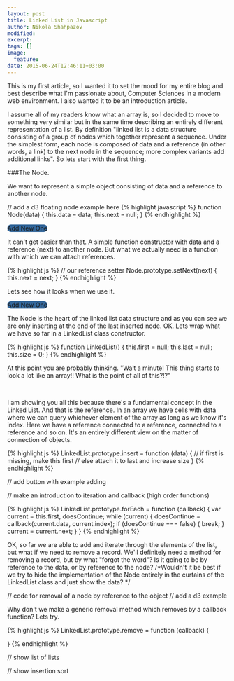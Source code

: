 ```yaml
---
layout: post
title: Linked List in Javascript
author: Nikola Shahpazov
modified:
excerpt:
tags: []
image:
  feature:
date: 2015-06-24T12:46:11+03:00
---
```

<style>

.btn {
  border-radius: 12px;
  background-color: #336699;
  cursor: pointer;
}

.node {
  stroke: #fff;
  stroke-width: 1.5px;
}

.link {
  stroke: #999;
  stroke-opacity: .6;
}

</style>
<script src="https://cdnjs.cloudflare.com/ajax/libs/d3/3.5.5/d3.min.js" charset="utf-8"></script>
<script>
  var graph = {
  "nodes":[
    {"name": "1", "group": 1}
  ],
  "links":[
    // {"source":1,"target":0,"value": 100},
    ]
  }

  function Canvas(id, width, height) {
    this.data = {
      nodes: [],
      links: []
    };
    this.size = 0;

    this.force = d3.layout.force()
      .charge(-200)
      .linkDistance(40)
      .size([width, height]);

    this.svg = d3.select(id).append("svg")
        .attr("width", width)
        .attr("height", height);
  }

  // static color for all
  Canvas.color = d3.scale.category20();

  Canvas.prototype.redraw = function () {

    this.node = this.node.data(this.data.nodes);
    this.node.enter().insert("circle")
      .attr("class", "node")
      .attr("r", 15)
      .style("fill", function (d) {
        return Canvas.color(d.group);
      })
      .call(this.force.drag);

    this.link = this.link.data(this.data.links);
    this.link.enter().insert("line", ".node")
      .attr("class", "link");

    this.force.start();
  }

  Canvas.prototype.addNode = function (node) {
    this.data.nodes.push(node);
    // this.redraw();
    // this.start();
    this.size++;
  };

  Canvas.prototype.addEdge = function (edge) {
    this.data.links.push(edge);
    // return this.redraw();
    // this.start();
  };

  Canvas.prototype.start = function () {
    var self = this;
    this.force.nodes(this.data.nodes)
      .links(this.data.links)
      .start();

    this.link = this.svg.selectAll(".link")
    .data(this.data.links)
    .enter().append("line")
      .attr("class", "link")
      .style("stroke-width", function (d) {
        return Math.sqrt(d.value);
      });

      this.node = this.svg.selectAll(".node")
        .data(this.data.nodes)
        .enter().append("circle")
          .attr("class", "node")
          .attr("r", 15)
          .style("fill", function (d) { return Canvas.color(d.group); })
          .call(this.force.drag);

      // node.append("title")
      //     .text(function (d) { return d.name; });

      this.force.on("tick", function() {
        self.link.attr("x1", function (d) { return d.source.x; })
            .attr("y1", function (d) { return d.source.y; })
            .attr("x2", function (d) { return d.target.x; })
            .attr("y2", function (d) { return d.target.y; });

        self.node.attr("cx", function(d) { return d.x; })
            .attr("cy", function(d) { return d.y; });
      });
  };

  document.addEventListener("DOMContentLoaded", function (event) {
    var secondCanvas = new Canvas("#second-canvas", 678, 300);
    secondCanvas.data.nodes.push({name: 'sss', group: 1});
    secondCanvas.start();
    // secondCanvas.addNode({"name": "1" + Math.random() * 130, "group": 1});

    document.querySelector('#second-btn')
    .addEventListener('click', function (event) {
      // secondCanvas.data.nodes.push({name: "ala", group: 1});
      var group = parseInt(Math.random() * 356);
      secondCanvas.addNode({name: "ala", group: group});
      secondCanvas.addEdge({source: secondCanvas.size - 1, target: secondCanvas.size});
      secondCanvas.redraw();
    });

    var width = 678,
        height = 200,
        color = d3.scale.category20();

    var force = d3.layout.force()
        .charge(-800)
        .linkDistance(400)
        .size([width, height]);

    var svg = d3.select(".node-canvas").append("svg")
        .attr("width", width)
        .attr("height", height);

      force
          .nodes(graph.nodes)
          .links(graph.links)
          .start();

      var link = svg.selectAll(".link")
        .data(graph.links)
        .enter().append("line")
          .attr("class", "link")
          .style("stroke-width", function (d) {
            return Math.sqrt(d.value);
          });

      var node = svg.selectAll(".node")
          .data(graph.nodes)
        .enter().append("circle")
          .attr("class", "node")
          .attr("r", 15)
           // .attr("transform", function(d) {
           //    return "translate(" + d.x + "," + d.y + ")";
           //  })
          .style("fill", function (d) { return color(d.group); })
          .call(force.drag);

      node.append("title")
          .text(function(d) { return d.name; });

      force.on("tick", function() {
        link.attr("x1", function (d) { return d.source.x; })
            .attr("y1", function (d) { return d.source.y; })
            .attr("x2", function (d) { return d.target.x; })
            .attr("y2", function (d) { return d.target.y; });

        node.attr("cx", function(d) { return d.x; })
            .attr("cy", function(d) { return d.y; });
      });

      function redraw() {
        node = node.data(graph.nodes);
        node.enter().insert("circle")
          .attr("class", "node")
          .attr("r", 1)
          .transition()
          .duration(4000)
          .ease("elastic")
          .style("fill", function (d) { return color(d.group); })
          .attr("r", 15);

        // node.exit().transition()
        //   .attr("r", 0)
        //   .remove();

        force.start();
      }

      // ** Update data section (Called from the onclick)
    var btn = document.querySelectorAll("#add-new-node-btn")[0];
      btn.addEventListener('click', function (ev) {
      var group = parseInt(Math.random() * 356);
      console.log(group);
      graph.nodes.push({name: '' + group, group: group});
      redraw();
    });
  });
</script>

This is my first article, so I wanted it to set the mood for my entire blog and best describe what I'm passionate about, Computer Sciences in a modern web environment. I also wanted it to be an introduction article.<br/>


I assume all of my readers know what an array is, so I decided to move to something very similar but in the same time describing an entirely different representation of a list.
By definition "linked list is a data structure consisting of a group of nodes which together represent a sequence. Under the simplest form, each node is composed of data and a reference (in other words, a link) to the next node in the sequence; more complex variants add additional links". So lets start with the first thing.

###The Node.

We want to represent a simple object consisting of data and a reference to another node.

// add a d3 floating node example here
{% highlight javascript %}
function Node(data) {
  this.data = data;
  this.next = null;
}
{% endhighlight %}

<div id="single-node-canvas" class="node-canvas"></div>
<a class="btn" id="add-new-node-btn">Add New One</a>
<br>

It can't get easier than that. A simple function constructor with data and a reference (next) to another node. But what we actually need is a function with which we can attach references.

{% highlight js %}
// our reference setter
Node.prototype.setNext(next) {
  this.next = next;
}
{% endhighlight %}

Lets see how it looks when we use it.

<div id="second-canvas" class="node-canvas"></div>
<a id="second-btn" class="btn">Add New One</a>

The Node is the heart of the linked list data structure and as you can see we are only inserting at the end of the last inserted node.
OK. Lets wrap what we have so far in a LinkedList class constructor.

{% highlight js %}
function LinkedList() {
  this.first = null;
  this.last = null;
  this.size = 0;
}
{% endhighlight %}

At this point you are probably thinking. "Wait a minute! This thing starts to look a lot like an array!! What is the point of all of this?!?"<br/>
<p><br></p>

I am showing you all this because there's a fundamental concept in the Linked List. And that is the reference. In an array we have cells with data where we can query whichever element of the array as long as we know it's index. Here we have a reference connected to a reference, connected to a reference and so on. It's an entirely different view on the matter of connection of objects.



{% highlight js %}
LinkedList.prototype.insert = function (data) {
  // if first is missing, make this first
// else attach it to last and increase size
}
{% endhighlight %}

// add button with example adding

// make an introduction to iteration and callback (high order functions)

{% highlight js %}
LinkedList.prototype.forEach = function (callback) {
  var current = this.first,
      doesContinue;
  while (current) {
    doesContinue = callback(current.data, current.index);
    if (doesContinue === false) {
      break;
    }
    current = current.next;
  }
}
{% endhighlight %}


OK, so far we are able to add and iterate through the elements of the list, but what if we need to remove a record. We'll definitely need a method for removing a record, but by what "forgot the word"? Is it going to be by reference to the data, or by reference to the node?
/*Wouldn't it be best if we try to hide the implementation of the Node entirely in the curtains of the LinkedList class and just show the data? */

// code for removal of a node by reference to the object
// add a d3 example

Why don't we make a generic removal method which removes by a callback function? Lets try.

{% highlight js %}
LinkedList.prototype.remove = function (callback) {

}
{% endhighlight %}

// show list of lists

// show insertion sort